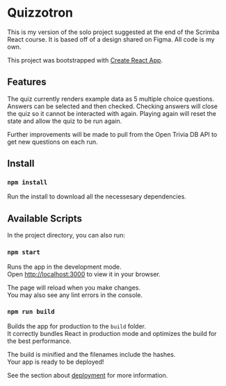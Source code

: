 # Quizzotron

This is my version of the solo project suggested at the end of the Scrimba React course. It is based off of a design shared on Figma. All code is my own.

This project was bootstrapped with [Create React App](https://github.com/facebook/create-react-app).

## Features

The quiz currently renders example data as 5 multiple choice questions. Answers can be selected and then checked. Checking answers will close the quiz so it cannot be interacted with again. Playing again will reset the state and allow the quiz to be run again.

Further improvements will be made to pull from the Open Trivia DB API to get new questions on each run.

## Install

### `npm install`

Run the install to download all the necessesary dependencies.

## Available Scripts

In the project directory, you can also run:

### `npm start`

Runs the app in the development mode.\
Open [http://localhost:3000](http://localhost:3000) to view it in your browser.

The page will reload when you make changes.\
You may also see any lint errors in the console.

### `npm run build`

Builds the app for production to the `build` folder.\
It correctly bundles React in production mode and optimizes the build for the best performance.

The build is minified and the filenames include the hashes.\
Your app is ready to be deployed!

See the section about [deployment](https://facebook.github.io/create-react-app/docs/deployment) for more information.


